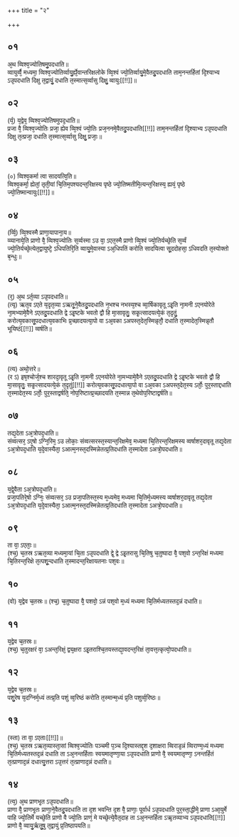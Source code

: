 +++
title = "२"

+++
## ०१
अ᳘थ व्विश्व᳘ज्योतिषमु᳘पदधाति॥  
व्वायुर्व्वै᳘ मध्यमा᳘ व्विश्व᳘ज्योतिर्व्वायु᳘र्ह्ये᳘वान्तरिक्षलोके व्वि᳘श्वं ज्यो᳘तिर्व्वायु᳘मे᳘वैतदु᳘पदधाति ताम᳘नन्तर्हितां दि᳘श्याभ्य ऽउ᳘पदधाति दिक्षु त᳘द्वायुं᳘ दधाति त᳘स्मात्स᳘र्व्वासु दिक्षु᳘ व्वायुः[[!!]]॥  
## ०२
(र्य᳘) य᳘द्वेव᳘ व्विश्व᳘ज्योतिषमुपद᳘धाति॥  
प्रजा वै᳘ व्विश्व᳘ज्योतिः प्रजा᳘ ह्येव व्वि᳘श्वं ज्यो᳘तिः प्रज᳘ननमे᳘वैतदु᳘पदधाति[[!!]] ताम᳘नन्तर्हितां दि᳘श्याभ्य ऽउ᳘पदधाति दिक्षु त᳘त्प्रजा᳘ दधाति त᳘स्मात्स᳘र्व्वासु दिक्षु᳘ प्रजाः᳘॥  
## ०३
(०) व्विश्व᳘कर्मा त्वा सादयत्वि᳘ति॥  
व्विश्व᳘कर्मा᳘ ह्येतां᳘ तृती᳘यां चि᳘तिम᳘पश्यदन्त᳘रिक्षस्य पृष्ठे ज्यो᳘तिष्मतीमि᳘त्यन्त᳘रिक्षस्य᳘ ह्ययं᳘ पृष्ठे ज्यो᳘तिष्मान्वायुः[[!!]]॥  
## ०४
(र्व्वि᳘) व्वि᳘श्वस्मै प्राणा᳘यापाना᳘य॥  
व्व्यानाये᳘ति प्राणो वै᳘ व्विश्व᳘ज्योतिः स᳘र्व्वस्मा ऽउ वा᳘ ऽएत᳘स्मै प्राणो व्वि᳘श्वं ज्यो᳘तिर्यच्छे᳘ति स᳘र्व्वं ज्यो᳘तिर्यच्छे᳘त्येत᳘द्वायुष्टे᳘ ऽधिपतिरि᳘ति व्वायु᳘मे᳘वास्या ऽअ᳘धिपतिं करोति सादयित्वा सू᳘ददोहसा᳘ ऽधिवदति त᳘स्योक्तो ब᳘न्धुः॥  
## ०५
(र᳘) अ᳘थ ऽर्त᳘व्या ऽउ᳘पदधाति॥  
(त्यृ) ऋत᳘व ऽएते य᳘दृत᳘व्या ऽऋतू᳘ने᳘वैतदु᳘पदधाति न᳘भश्च नभस्य᳘श्च व्वा᳘र्षिकावृतू ऽइ᳘ति ना᳘मनी ऽएनयोरेते ना᳘मभ्यामे᳘वैने ऽएतदु᳘पदधाति द्वे ऽइ᳘ष्टके भवतो द्वौ हि मा᳘सावृतुः᳘ सकृ᳘त्सादयत्ये᳘कं त᳘दृतुं᳘ करोत्य᳘वकासू᳘पदधात्य᳘वकाभिः प्र᳘च्छादयत्या᳘पो वा ऽअ᳘वका ऽअपस्त᳘देत᳘स्मिन्नृतौ᳘ दधाति त᳘स्मादेत᳘स्मिन्नृतौ भूयिष्ठं[[!!]] व्वर्षति॥  
## ०६
(त्य) अथो᳘त्तरे॥  
(र ऽ) इष᳘श्चोर्ज᳘श्च शारदा᳘वृतू ऽइ᳘ति ना᳘मनी ऽएनयोरेते ना᳘मभ्यामे᳘वैने ऽएतदु᳘पदधाति द्वे ऽइ᳘ष्टके भवतो द्वौ हि मा᳘सावृतुः᳘ सकृ᳘त्सादयत्ये᳘कं त᳘दृतुं[[!!]] करोत्य᳘वकासू᳘पदधात्या᳘पो वा ऽअ᳘वका ऽअपस्त᳘देत᳘स्य ऽर्तोः᳘ पुर᳘स्ताद्दधाति त᳘स्मादेत᳘स्य ऽर्तोः᳘ पुर᳘स्ताद्वर्षति᳘ नोप᳘रिष्टात्प्र᳘च्छादयति त᳘स्मान्न त᳘थेवोप᳘रिष्टाद्वर्षति॥  
## ०७
तद्य᳘देता ऽअ᳘त्रोपद᳘धाति॥  
संव्वत्सर᳘ ऽए᳘षो ऽग्नि᳘रिम᳘ ऽउ लोकाः᳘ संव्वत्सरस्त᳘स्यान्त᳘रिक्षमेव᳘ मध्यमा चि᳘तिरन्त᳘रिक्षमस्य व्वर्षाशर᳘दावृतू तद्य᳘देता ऽअ᳘त्रोपद᳘धाति य᳘दे᳘वास्यैता᳘ ऽआत्म᳘नस्त᳘दस्मिन्नेतत्प्र᳘तिदधाति त᳘स्मादेता ऽअत्रो᳘पदधाति॥  
## ०८
य᳘द्वे᳘वैता ऽअ᳘त्रोपद᳘धाति॥  
प्रजा᳘पतिरे᳘षो ऽग्निः᳘ संव्वत्सर᳘ ऽउ प्रजा᳘पतिस्त᳘स्य म᳘ध्यमेव᳘ मध्यमा चि᳘तिर्म᳘ध्यमस्य व्वर्षाशर᳘दावृतू तद्य᳘देता ऽअ᳘त्रोपद᳘धाति य᳘दे᳘वास्यैता᳘ ऽआत्म᳘नस्त᳘दस्मिन्नेतत्प्र᳘तिदधाति त᳘स्मादेता ऽअत्रो᳘पदधाति॥  
## ०९
ता वा᳘ ऽएताः᳘॥  
(श्च᳘) च᳘तस्र ऽऋत᳘व्या मध्यमा᳘यां चि᳘ता ऽउ᳘पदधाति द्वे᳘ द्वे ऽइ᳘तरासु चि᳘तिषु च᳘तुष्पादा वै᳘ पश᳘वो ऽन्त᳘रिक्षं मध्यमा चि᳘तिरन्त᳘रिक्षे त᳘त्पशू᳘न्दधाति त᳘स्मादन्त᳘रिक्षायतनाः पश᳘वः॥  
## १०
(वो) य᳘द्वेव च᳘तस्रः॥ 
(श्च᳘) च᳘तुष्पादा वै᳘ पशवो᳘ ऽन्नं पश᳘वो म᳘ध्यं मध्यमा चि᳘तिर्मध्यतस्तद᳘न्नं दधाति॥  
## ११
य᳘द्वेव च᳘तस्रः॥  
(श्च᳘) च᳘तुरक्षरं वा᳘ ऽअन्त᳘रिक्षं᳘ द्व्य᳘क्षरा ऽइ᳘तराश्चि᳘तयस्तद्या᳘वदन्त᳘रिक्षं ता᳘वत्त᳘त्कृत्वो᳘पदधाति॥  
## १२
य᳘द्वेव च᳘तस्रः॥  
पशु᳘रेष य᳘दग्निर्म᳘ध्यं तत्प्र᳘ति पशुं व्व᳘रिष्ठं करोति त᳘स्मान्म᳘ध्यं प्र᳘ति पशुर्व्व᳘रिष्ठः॥  
## १३
(स्ता) ता वा᳘ ऽएताः[[!!]]॥  
(श्च᳘) च᳘तस्र ऽऋत᳘व्यास्ता᳘सां व्विश्व᳘ज्योतिः पञ्चमी प᳘ञ्च दि᳘श्यास्तद्द᳘श द᳘शाक्षरा व्विराड᳘न्नं व्विराण्म᳘ध्यं मध्यमा चि᳘तिर्मध्यतस्तद᳘न्नं दधाति ता ऽअ᳘नन्तर्हिताः स्वयमातृण्णा᳘या ऽउ᳘पदधाति प्राणो वै᳘ स्वयमातृण्णा᳘ ऽनन्तर्हितं त᳘त्प्राणाद᳘न्नं दधात्यु᳘त्तरा ऽउ᳘त्तरं त᳘त्प्राणाद᳘न्नं दधाति॥  
## १४
(त्य᳘) अ᳘थ प्राणभृ᳘त ऽउ᳘पदधाति॥  
प्राणा वै᳘ प्राणभृ᳘तः प्राणा᳘ने᳘वैतदु᳘पदधाति ता द᳘श भवन्ति द᳘श वै᳘ प्राणाः᳘ पूर्वार्ध ऽउ᳘पदधाति पुर᳘स्ता᳘द्धीमे᳘ प्राणा ऽआ᳘युर्मे पाहि ज्यो᳘तिर्मे यच्छे᳘ति प्राणो वै ज्यो᳘तिः प्राणं᳘ मे यच्छे᳘त्ये᳘वैत᳘दाह ता ऽअ᳘नन्तर्हिता ऽऋ᳘तव्याभ्य ऽउ᳘पदधाति[[!!]] प्राणो वै᳘ व्वायु᳘र्ऋतु᳘षु त᳘द्वायुं प्र᳘तिष्ठापयति॥  
